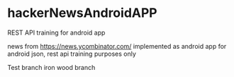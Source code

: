 # hackerNewsAndroidAPP
REST API training for android app

news from https://news.ycombinator.com/
implemented as android app
for android json, rest api training purposes only

Test branch iron wood branch

